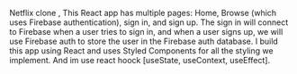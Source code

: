 
Netflix clone , This React app has multiple pages: Home,
Browse (which uses Firebase authentication), sign in,
and sign up. The sign in will connect to Firebase when a
user tries to sign in, and when a user signs up, we will use
Firebase auth to store the user in the Firebase auth
database. I build this app using React and uses Styled
Components for all the styling we implement. And im use
react hoock [useState, useContext, useEffect].

